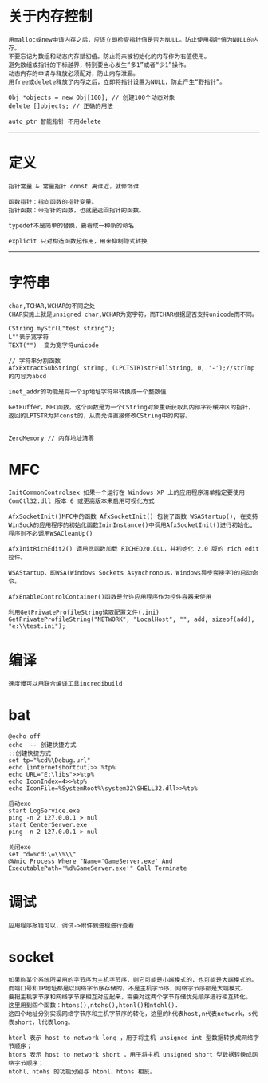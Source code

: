 # 关于内存控制

	用malloc或new申请内存之后，应该立即检查指针值是否为NULL。防止使用指针值为NULL的内存。
	不要忘记为数组和动态内存赋初值。防止将未被初始化的内存作为右值使用。
	避免数组或指针的下标越界，特别要当心发生“多1”或者“少1”操作。
	动态内存的申请与释放必须配对，防止内存泄漏。
	用free或delete释放了内存之后，立即将指针设置为NULL，防止产生“野指针”。
	
	Obj *objects = new Obj[100]; // 创建100个动态对象
	delete []objects; // 正确的用法
	
	auto_ptr 智能指针 不用delete

---
# 定义
	指针常量 & 常量指针 const 离谁近，就修饰谁
	
	函数指针：指向函数的指针变量。
	指针函数：带指针的函数，也就是返回指针的函数。
	
	typedef不是简单的替换，要看成一种新的命名
	
	explicit 只对构造函数起作用，用来抑制隐式转换

---
# 字符串
	char,TCHAR,WCHAR的不同之处
	CHAR实施上就是unsigned char,WCHAR为宽字符，而TCHAR根据是否支持unicode而不同。 
	
	CString myStr(L"test string");  
	L""表示宽字符 
	TEXT("")  变为宽字符unicode
	
	// 字符串分割函数
	AfxExtractSubString( strTmp, (LPCTSTR)strFullString, 0, '-');//strTmp的内容为abcd

	inet_addr的功能是将一个ip地址字符串转换成一个整数值

	GetBuffer，MFC函数，这个函数是为一个CString对象重新获取其内部字符缓冲区的指针，返回的LPTSTR为非const的，从而允许直接修改CString中的内容。


	ZeroMemory // 内存地址清零




# MFC

	InitCommonControlsex 如果一个运行在 Windows XP 上的应用程序清单指定要使用 ComCtl32.dll 版本 6 或更高版本来启用可视化方式

	AfxSocketInit()MFC中的函数 AfxSocketInit() 包装了函数 WSAStartup(), 在支持WinSock的应用程序的初始化函数IninInstance()中调用AfxSocketInit()进行初始化, 程序则不必调用WSACleanUp()

	AfxInitRichEdit2() 调用此函数加载 RICHED20.DLL，并初始化 2.0 版的 rich edit 控件。

	WSAStartup，即WSA(Windows Sockets Asynchronous，Windows异步套接字)的启动命令。

	AfxEnableControlContainer()函数是允许应用程序作为控件容器来使用

	利用GetPrivateProfileString读取配置文件(.ini)
	GetPrivateProfileString("NETWORK", "LocalHost", "", add, sizeof(add), "e:\\test.ini");  

# 编译

	速度慢可以用联合编译工具incredibuild
	
# bat
	
	@echo off	
	echo  -- 创建快捷方式
	::创建快捷方式
	set tp="%cd%\Debug.url"
	echo [internetshortcut]>> %tp%
	echo URL="E:\libs">>%tp%
	echo IconIndex=4>>%tp%
	echo IconFile=%SystemRoot%\system32\SHELL32.dll>>%tp%

	启动exe
	start LogService.exe
	ping -n 2 127.0.0.1 > nul
	start CenterServer.exe
	ping -n 2 127.0.0.1 > nul

	关闭exe
	set "d=%cd:\=\\%\\"
	@Wmic Process Where "Name='GameServer.exe' And ExecutablePath='%d%GameServer.exe'" Call Terminate

# 调试

	应用程序报错可以，调试->附件到进程进行查看


# socket

	如果称某个系统所采用的字节序为主机字节序，则它可能是小端模式的，也可能是大端模式的。 
	而端口号和IP地址都是以网络字节序存储的，不是主机字节序，网络字节序都是大端模式。 
	要把主机字节序和网络字节序相互对应起来，需要对这两个字节存储优先顺序进行相互转化。 
	这里用到四个函数：htons(),ntohs(),htonl()和ntohl(). 
	这四个地址分别实现网络字节序和主机字节序的转化，这里的h代表host,n代表network，s代表short，l代表long。 

	htonl 表示 host to network long ，用于将主机 unsigned int 型数据转换成网络字节顺序； 
	htons 表示 host to network short ，用于将主机 unsigned short 型数据转换成网络字节顺序； 
	ntohl、ntohs 的功能分别与 htonl、htons 相反。



	








